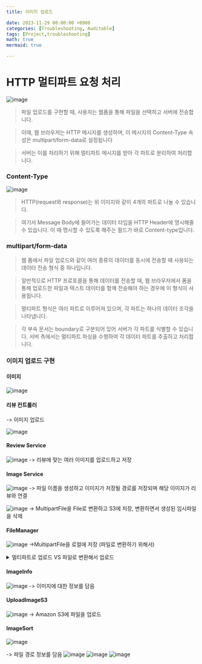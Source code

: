 ```yaml
---
title: 이미지 업로드

date: 2023-11-29 00:00:00 +0900
categories: [Troubleshooting, Auditable]
tags: [Project,troubleshooting]
math: true
mermaid: true

---
```

# **HTTP 멀티파트 요청 처리**

![image](https://github.com/ararp1006/Algorithm/assets/130068083/5ca2562d-9dfc-4413-9096-89dc4b63775d)


> 파일 업로드를 구현할 때, 사용자는 웹폼을 통해 파일을 선택하고 서버에 전송합니다. 
 
> 이때,  웹 브라우저는 HTTP 메시지를 생성하며, 이 메시지의 Content-Type 속성은 multipart/form-data로 설정됩니다

> 서버는 이를 처리하기 위해 멀티파트 메시지를 받아 각 파트로 분리하여 처리합니다. 


### **Content-Type**


![image](https://github.com/ararp1006/Algorithm/assets/130068083/bb895c12-d8d5-4418-91d7-541a70b48de8)

> HTTP(request와 response)는 위 이미지와 같이 4개의 파트로 나눌 수 있습니다.

> 여기서 Message Body에 들어가는 데이터 타입을 HTTP Header에 명시해줄 수 있습니다.
    이 때 명시할 수 있도록 해주는 필드가 바로 Content-type입니다.

###  **multipart/form-data**

> 웹 폼에서 파일 업로드와 같이 여러 종류의 데이터를 동시에 전송할 때 사용되는 데이터 전송 형식 중 하나입니다.

> 일반적으로 HTTP 프로토콜을 통해 데이터를 전송할 때, 웹 브라우저에서 폼을 통해 업로드한 파일과 텍스트 데이터를 함께 전송해야 하는 경우에 이 형식이 사용됩니다.

> 멀티파트 형식은 여러 파트로 이루어져 있으며, 각 파트는 하나의 데이터 조각을 나타냅니다. 

>  각 부속 문서는 boundary로 구분되어 있어 서버가 각 파트를 식별할 수 있습니다.
    서버 측에서는 멀티파트 파싱을 수행하여 각 데이터 파트를 추출하고 처리합니다.



### **이미지 업로드 구현**


#### 이미지 

![image](https://github.com/ararp1006/Algorithm/assets/130068083/21fba3c9-15e2-4a8a-8cab-eaad8aea8bec)

#### 리뷰 컨트롤러 
-> 이미지 업로드

![image](https://github.com/ararp1006/Algorithm/assets/130068083/18a45ce3-9d0d-41a3-a22a-f6d87c240a98)


#### Review Service
![image](https://github.com/ararp1006/Algorithm/assets/130068083/c509debd-4530-4c67-b5e5-bdc0459fc3ff)
-> 리뷰에 맞는 여러 이미지를 업로드하고 저장

#### Image Service
![image](https://github.com/ararp1006/Algorithm/assets/130068083/00a3fd49-de46-486b-b679-c5803dafa692)
-> 파일 이름을 생성하고 이미지가 저장될 경로를 저장되며 해당 이미지가 리뷰와 연결

![image](https://github.com/ararp1006/Algorithm/assets/130068083/c222955a-d49c-42af-8197-e3edcb12963a)
-> MultipartFile을 File로 변환하고 S3에 저장, 변환하면서 생성된 임시파일을 삭제

#### FileManager
![image](https://github.com/ararp1006/Algorithm/assets/130068083/1cbcb152-15c6-4e9a-b3ac-d7a760b1a4b6)
->MultipartFile을 로컬에 저장 (파일로 변환하기 위해서)
<details>
<summary>멀티파트로 업로드 VS 파일로 변환해서 업로드</summary>
<div markdown="1">
#### 멀티파트 업로드:

> 용도 : 대용량 파일을 효율적으로 업로드하기 위한 방법

> 동작 : 큰 파일을 여러 부분으로 나누어 병렬로 업로드하고, 각 부분을 나중에 조합하여 하나의 객체로 완성

> 장점 : 대용량 파일 업로드가 가능하며, 네트워크 문제나 업로드 중 실패해도 특정 부분만 다시 업로드 가능
    빠른 업로드 속도와 효율적인 자원 사용.

> 단점:일반적으로 작은 파일에 대해선 오히려 추가 오버헤드가 발생할 수 있음


#### 파일로 변환해서 업로드:

> 용도 : 주로 작은 파일 또는 완전한 파일이 이미 로컬에 있는 경우 사용

> 동작: MultipartFile 등의 파일 객체를 File 객체로 변환한 후, 해당 파일을 S3에 업로드

> 장점 : 작은 파일에 대해 간편하게 업로드 가능.
  업로드 전에 파일의 내용을 수정하거나 가공할 수 있음

> 단점 : 대용량 파일의 경우 전체를 메모리에 로드해야 하므로 메모리 사용량이 높을 수 있음
  업로드가 실패하면 처음부터 다시 전체를 업로드해야 함
</div>
</details>


#### ImageInfo
![image](https://github.com/ararp1006/Algorithm/assets/130068083/befff49a-33e1-41fa-9c66-b47e7c36c074)
-> 이미지에 대한 정보를 담음

#### UploadImageS3
![image](https://github.com/ararp1006/Algorithm/assets/130068083/49f42a0a-9bf5-4963-b7ef-13d888cf021d)
-> Amazon S3에 파일을 업로드

#### ImageSort
![image](https://github.com/ararp1006/Algorithm/assets/130068083/0c587400-47bf-48c8-a042-8705dc1e8eb7)

-> 파일 경로 정보를 담음
![image](https://github.com/ararp1006/Algorithm/assets/130068083/691b2b51-4920-4ce9-824e-b8f62a07c927)
![image](https://github.com/ararp1006/Algorithm/assets/130068083/f3a705a1-5f8c-4968-9fa0-6eb7c41aa6be)
![image](https://github.com/ararp1006/Algorithm/assets/130068083/61d54903-89b7-4f55-86c6-2af4132e7873)
